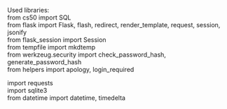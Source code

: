 Used libraries:<br />
from cs50 import SQL<br />
from flask import Flask, flash, redirect, render_template, request, session, jsonify<br />
from flask_session import Session<br />
from tempfile import mkdtemp<br />
from werkzeug.security import check_password_hash, generate_password_hash<br />
from helpers import apology, login_required<br />

import requests<br />
import sqlite3 <br />
from datetime import datetime, timedelta <br />
